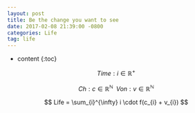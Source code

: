```yaml
---
layout: post
title: Be the change you want to see
date: 2017-02-08 21:39:00 -0800
categories: Life
tag: life
---
```


* content
{:toc}



$$ Time: i \in \mathbb{R}^{+} $$

$$ Ch: c \in \mathbb{R}^{\mathbb{N}}\;\;Von: v \in \mathbb{R}^{\mathbb{N}} $$

$$ Life = \sum_{i}^{\infty} i \cdot f(c_{i} + v_{i}) $$
